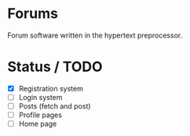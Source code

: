 # Forums
Forum software written in the hypertext preprocessor.

# Status / TODO
* [x] Registration system
* [ ] Login system
* [ ] Posts (fetch and post)
* [ ] Profile pages
* [ ] Home page

